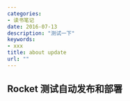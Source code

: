```yaml
---
categories:
- 读书笔记
date: 2016-07-13 
description: "测试一下"
keywords:
- xxx
title: about update
url: ""
---
```



## Rocket 测试自动发布和部署


